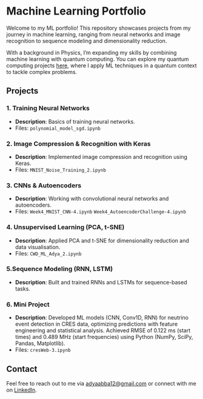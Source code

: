 # Machine Learning Portfolio

Welcome to my ML portfolio! This repository showcases projects from my journey in machine learning, ranging from neural networks and image recognition to sequence modeling and dimensionality reduction.

With a background in Physics, I’m expanding my skills by combining machine learning with quantum computing. You can explore my quantum computing projects [here](https://github.com/adyaabba/quantum-computing-portfolio), where I apply ML techniques in a quantum context to tackle complex problems.

## Projects

### 1. Training Neural Networks

- **Description**: Basics of training neural networks.
- Files: `polynomial_model_sgd.ipynb`

### 2. Image Compression & Recognition with Keras

- **Description**: Implemented image compression and recognition using Keras.
- Files: `MNIST_Noise_Training_2.ipynb`

### 3. CNNs & Autoencoders
- **Description**: Working with convolutional neural networks and autoencoders.
- Files: `Week4_MNIST_CNN-4.ipynb`  `Week4_AutoencoderChallenge-4.ipynb`

### 4. Unsupervised Learning (PCA, t-SNE)
- **Description**: Applied PCA and t-SNE for dimensionality reduction and data visualisation.
- Files: `CWD_ML_Adya_2.ipynb`

### 5.Sequence Modeling (RNN, LSTM)
- **Description**: Built and trained RNNs and LSTMs for sequence-based tasks.

### 6. Mini Project
- **Description**: Developed ML models (CNN, Conv1D, RNN) for neutrino event detection in CRES data, optimizing predictions with feature engineering and statistical analysis. Achieved RMSE of 0.122 ms (start times) and 0.489 MHz (start frequencies) using Python (NumPy, SciPy, Pandas, Matplotlib).
- Files: `cresWeb-3.ipynb` 

## Contact

Feel free to reach out to me via adyaabba12@gmail.com or connect with me on [LinkedIn](https://www.linkedin.com/in/adya_abba).
